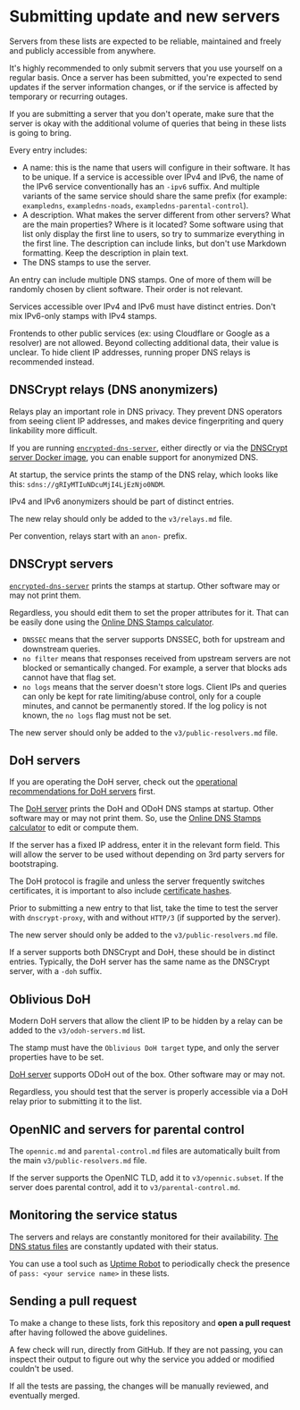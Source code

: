 # Submitting update and new servers

Servers from these lists are expected to be reliable, maintained and freely and publicly accessible from anywhere.

It's highly recommended to only submit servers that you use yourself on a regular basis. Once a server has been submitted, you're expected to send updates if the server information changes, or if the service is affected by temporary or recurring outages.

If you are submitting a server that you don't operate, make sure that the server is okay with the additional volume of queries that being in these lists is going to bring.

Every entry includes:

- A name: this is the name that users will configure in their software. It has to be unique. If a service is accessible over IPv4 and IPv6, the name of the IPv6 service conventionally has an `-ipv6` suffix. And multiple variants of the same service should share the same prefix (for example: `exampledns`, `exampledns-noads`, `exampledns-parental-control`).
- A description. What makes the server different from other servers? What are the main properties? Where is it located? Some software using that list only display the first line to users, so try to summarize everything in the first line. The description can include links, but don't use Markdown formatting. Keep the description in plain text.
- The DNS stamps to use the server.

An entry can include multiple DNS stamps. One of more of them will be randomly chosen by client software. Their order is not relevant.

Services accessible over IPv4 and IPv6 must have distinct entries. Don't mix IPv6-only stamps with IPv4 stamps.

Frontends to other public services (ex: using Cloudflare or Google as a resolver) are not allowed. Beyond collecting additional data, their value is unclear. To hide client IP addresses, running proper DNS relays is recommended instead.

## DNSCrypt relays (DNS anonymizers)

Relays play an important role in DNS privacy. They prevent DNS operators from seeing client IP addresses, and makes device fingerpriting and query linkability more difficult.

If you are running [`encrypted-dns-server`](https://github.com/DNSCrypt/encrypted-dns-server), either directly or via the [DNSCrypt server Docker image](https://github.com/dnscrypt/dnscrypt-server-docker), you can enable support for anonymized DNS.

At startup, the service prints the stamp of the DNS relay, which looks like this: `sdns://gRIyMTIuNDcuMjI4LjEzNjo0NDM`.

IPv4 and IPv6 anonymizers should be part of distinct entries.

The new relay should only be added to the `v3/relays.md` file.

Per convention, relays start with an `anon-` prefix.

## DNSCrypt servers

[`encrypted-dns-server`](https://github.com/DNSCrypt/encrypted-dns-server) prints the stamps at startup. Other software may or may not print them.

Regardless, you should edit them to set the proper attributes for it. That can be easily done using the [Online DNS Stamps calculator](https://dnscrypt.info/stamps/).

- `DNSSEC` means that the server supports DNSSEC, both for upstream and downstream queries. 
- `no filter` means that responses received from upstream servers are not blocked or semantically changed. For example, a server that blocks ads cannot have that flag set.
- `no logs` means that the server doesn't store logs. Client IPs and queries can only be kept for rate limiting/abuse control, only for a couple minutes, and cannot be permanently stored. If the log policy is not known, the `no logs` flag must not be set.

The new server should only be added to the `v3/public-resolvers.md` file.

## DoH servers

If you are operating the DoH server, check out the [operational recommendations for DoH servers](https://github.com/DNSCrypt/doh-server?tab=readme-ov-file#operational-recommendations) first.

The [DoH server](https://github.com/DNSCrypt/doh-server) prints the DoH and ODoH DNS stamps at startup.
Other software may or may not print them. So, use the [Online DNS Stamps calculator](https://dnscrypt.info/stamps/) to edit or compute them.

If the server has a fixed IP address, enter it in the relevant form field. This will allow the server to be used without depending on 3rd party servers for bootstraping.

The DoH protocol is fragile and unless the server frequently switches certificates, it is important to also include [certificate hashes](https://github.com/DNSCrypt/doh-server?tab=readme-ov-file#dns-stamp-and-certificate-hashes).

Prior to submitting a new entry to that list, take the time to test the server with `dnscrypt-proxy`, with and without `HTTP/3` (if supported by the server).

The new server should only be added to the `v3/public-resolvers.md` file.

If a server supports both DNSCrypt and DoH, these should be in distinct entries. Typically, the DoH server has the same name as the DNSCrypt server, with a `-doh` suffix.

## Oblivious DoH

Modern DoH servers that allow the client IP to be hidden by a relay can be added to the `v3/odoh-servers.md` list.

The stamp must have the `Oblivious DoH target` type, and only the server properties have to be set.

[DoH server](https://github.com/DNSCrypt/doh-server) supports ODoH out of the box. Other software may or may not.

Regardless, you should test that the server is properly accessible via a DoH relay prior to submitting it to the list.

## OpenNIC and servers for parental control

The `opennic.md` and `parental-control.md` files are automatically built from the main `v3/public-resolvers.md` file.

If the server supports the OpenNIC TLD, add it to `v3/opennic.subset`. If the server does parental control, add it to `v3/parental-control.md`.

## Monitoring the service status

The servers and relays are constantly monitored for their availability. [The DNS status files](https://download.dnscrypt.info/resolvers-list/status/) are constantly updated with their status.

You can use a tool such as [Uptime Robot](http://uptimerobot.com) to periodically check the presence of `pass: <your service name>` in these lists.

## Sending a pull request

To make a change to these lists, fork this repository and **open a pull request** after having followed the above guidelines.

A few check will run, directly from GitHub. If they are not passing, you can inspect their output to figure out why the service you added or modified couldn't be used.

If all the tests are passing, the changes will be manually reviewed, and eventually merged.